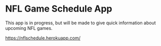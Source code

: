 NFL Game Schedule App
=====================

This app is in progress, but will be made to give quick information about upcoming NFL games.

https://nflschedule.herokuapp.com/
